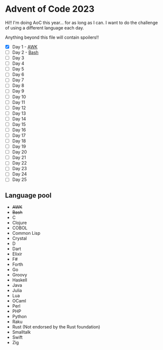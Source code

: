 # Advent of Code 2023

Hi!! I'm doing AoC this year... for as long as I can. I want to do the challenge of using a different language each day.

Anything beyond this file will contain spoilers!!

- [X] Day 1 - [AWK](day1/README.md)
- [ ] Day 2 - [Bash](day2/README.md)
- [ ] Day 3
- [ ] Day 4
- [ ] Day 5
- [ ] Day 6
- [ ] Day 7
- [ ] Day 8
- [ ] Day 9
- [ ] Day 10
- [ ] Day 11
- [ ] Day 12
- [ ] Day 13
- [ ] Day 14
- [ ] Day 15
- [ ] Day 16
- [ ] Day 17
- [ ] Day 18
- [ ] Day 19
- [ ] Day 20
- [ ] Day 21
- [ ] Day 22
- [ ] Day 23
- [ ] Day 24
- [ ] Day 25

## Language pool

- ~~AWK~~
- ~~Bash~~
- C
- Clojure
- COBOL
- Common Lisp
- Crystal
- D
- Dart
- Elixir
- F#
- Forth
- Go
- Groovy
- Haskell
- Java
- Julia
- Lua
- OCaml
- Perl
- PHP
- Python
- Raku
- Rust (Not endorsed by the Rust foundation)
- Smalltalk
- Swift
- Zig

